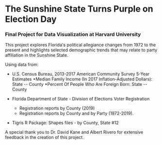 # The Sunshine State Turns Purple on Election Day
### Final Project for Data Visualization at Harvard University

This project explores Florida's political allegiance changes from 1972 to the present and highlights selected demographic trends that may relate to party affiliation in the Sunshine State.

Using data from:

* U.S. Census Bureau, 2013-2017 American Community Survey 5-Year Estimates
    *Median Family Income (In 2017 Inflation-Adjusted Dollars): State -- County
    *Percent Of People Who Are Foreign Born: State -- County
    
* Florida Department of State - Division of Elections Voter Registration 
    * Registration reports by County (2019) 
    * Registration reports by County and by Party (1972-2019). 
    
* Tigris R Package: Shapes files - by County, State #12


A special thank you to Dr. David Kane and Albert Rivero for extensive feedback in the creation of this project.
